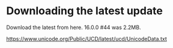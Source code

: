 # Downloading the latest update

Download the latest from here. 16.0.0 #44 was 2.2MB.

https://www.unicode.org/Public/UCD/latest/ucd/UnicodeData.txt
